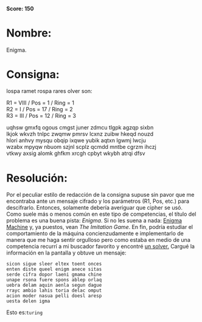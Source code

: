 #### Score: 150
# Nombre:
Enigma.
# Consigna:
lospa ramet rospa rares olver son:
  
R1 = VIII / Pos = 1 / Ring = 1  
R2 = I / Pos = 17 / Ring = 2  
R3 = III / Pos = 12 / Ring = 3  

uqhsw gmxfq ogous cmgst juner zdmcu tlgpk agzqp sixbn  
lkjok wkvzh tnlpc zwqmw pmrsv lcxnz zuibw hkeqd nouzd  
hlori anhvy mysqu obqip ixqwe yubik aqtxn lgwmj lwcju  
wzabx mpyqw nbuom szjnl scplz qcmdd mntbe cgrzm ihczj  
vtkwy axsig alomk ghfkm xrcgh cpbyt wkybh atrqi dfsv

# Resolución:
Por el peculiar estilo de redacción de la consigna supuse sin pavor que me encontraba ante un mensaje cifrado y los parámetros (R1, Pos, etc.) para descifrarlo. Entonces, solamente debería averiguar que cipher se usó. Como suele más o menos común en este tipo de competencias, el título del problema es una buena pista: _Enigma_. Si no les suena a nada: [Enigma Machine](https://en.wikipedia.org/wiki/Enigma_machine) y, ya puestos, vean _The Imitation Game_. En fin, podría estudiar el comportamiento de la máquina concienzudamente e implementarlo de manera que me haga sentir orgulloso pero como estaba en medio de una competencia recurrí a mi buscador favorito y encontré [un solver.](https://cryptii.com/enigma-machine)
Cargué la información en la pantalla y obtuve un mensaje:
```
sicon sigue sleer eltex toent onces
enten diste queel enigm anece sitas
serde cifra dopor laeni gmama chine
unape rsona fuere spons ablep orlaq
uebra delam aquin aenla segun dague
rrayc ambio lahis toria delac omput
acion moder nasua pelli doesl aresp
uesta delen igma
```
Esto es:```turing```